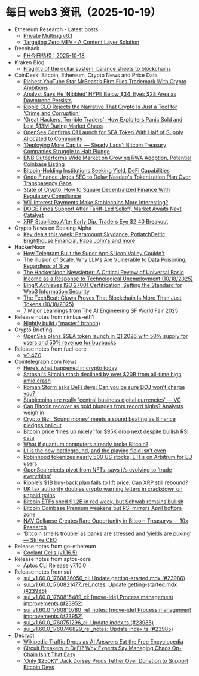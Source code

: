 # 每日 web3 资讯（2025-10-19）

- Ethereum Research - Latest posts
  - [Private Multisig v0.1](https://ethresear.ch/t/private-multisig-v0-1/23244#post_3)
  - [Targeting Zero MEV - A Content Layer Solution](https://ethresear.ch/t/targeting-zero-mev-a-content-layer-solution/9224?page=3#post_45)
- Decohack
  - [PH今日热榜 | 2025-10-18](https://decohack.com/producthunt-daily-2025-10-18/)
- Kraken Blog
  - [Fragility of the dollar system: balance sheets to blockchains](https://blog.kraken.com/news/industry-news/fragility-of-the-dollar-system)
- CoinDesk: Bitcoin, Ethereum, Crypto News and Price Data
  - [Richest YouTube Star MrBeast’s Firm Files Trademark With Crypto Ambitions](https://www.coindesk.com/business/2025/10/18/richest-youtube-star-mrbeast-s-firm-files-trademark-with-crypto-ambitions)
  - [Analyst Says He ‘Nibbled’ HYPE Below $34, Eyes $28 Area as Downtrend Persists](https://www.coindesk.com/markets/2025/10/18/analyst-says-he-nibbled-hype-below-usd34-eyes-usd28-area-as-downtrend-persists)
  - [Ripple CLO Rejects the Narrative That Crypto Is Just a Tool for 'Crime and Corruption'](https://www.coindesk.com/policy/2025/10/18/ripple-clo-rejects-the-narrative-that-crypto-is-just-a-tool-for-crime-and-corruption)
  - ['Great Hackers, Terrible Traders': How Exploiters Panic Sold and Lost $13M During Market Chaos](https://www.coindesk.com/markets/2025/10/18/great-hackers-terrible-traders-how-exploiters-panic-sold-and-lost-usd13m-during-market-chaos)
  - [OpenSea Confirms Q1 Launch for SEA Token With Half of Supply Allocated to Community](https://www.coindesk.com/business/2025/10/18/opensea-confirms-q1-launch-for-sea-token-with-half-of-supply-allocated-to-community)
  - ['Deploying More Capital — Steady Lads': Bitcoin Treasury Companies Struggle to Halt Plunge](https://www.coindesk.com/markets/2025/10/18/deploying-more-capital-steady-lads-bitcoin-treasury-companies-struggle-to-halt-crash)
  - [BNB Outperforms Wide Market on Growing RWA Adoption, Potential Coinbase Listing](https://www.coindesk.com/markets/2025/10/18/bnb-outperforms-wide-market-on-growing-rwa-adoption-potential-coinbase-listing)
  - [Bitcoin-Holding Institutions Seeking Yield, DeFi Capabilities](https://www.coindesk.com/business/2025/10/17/institutions-edge-toward-bitcoin-yield-seeking-maturing-defi-capabilities)
  - [Ondo Finance Urges SEC to Delay Nasdaq's Tokenization Plan Over Transparency Gaps](https://www.coindesk.com/policy/2025/10/18/ondo-finance-urges-sec-to-delay-nasdaq-s-tokenization-plan-over-transparency-gaps)
  - [State of Crypto: How to Square Decentralized Finance With Regulatory Compliance](https://www.coindesk.com/policy/2025/10/18/state-of-crypto-how-to-square-decentralized-finance-with-regulatory-compliance)
  - [Will Interest Payments Make Stablecoins More Interesting?](https://www.coindesk.com/opinion/2025/10/17/will-interest-payments-make-stablecoins-more-interesting)
  - [DOGE Finds Support After Tariff-Led Selloff, Market Awaits Next Catalyst](https://www.coindesk.com/markets/2025/10/18/doge-finds-support-after-tariff-led-selloff-market-awaits-next-catalyst)
  - [XRP Stabilizes After Early Dip, Traders Eye $2.40 Breakout](https://www.coindesk.com/markets/2025/10/18/xrp-stabilizes-after-early-dip-traders-eye-usd2-40-breakout)
- Crypto News on Seeking Alpha
  - [Key deals this week: Paramount Skydance, PotlatchDeltic, Brighthouse Financial, Papa John's and more](https://seekingalpha.com/news/4505434-key-deals-this-week-paramount-skydance-potlatchdeltic-brighthouse-financial-papa-johns-and-more?utm_source=feed_news_crypto&utm_medium=referral&feed_item_type=news)
- HackerNoon
  - [How Telegram Built the Super App Silicon Valley Couldn't](https://hackernoon.com/how-telegram-built-the-super-app-silicon-valley-couldnt?source=rss)
  - [The Illusion of Scale: Why LLMs Are Vulnerable to Data Poisoning, Regardless of Size](https://hackernoon.com/the-illusion-of-scale-why-llms-are-vulnerable-to-data-poisoning-regardless-of-size?source=rss)
  - [The HackerNoon Newsletter: A Critical Review of Universal Basic Income as a Response to Technological Unemployment (10/18/2025)](https://hackernoon.com/10-18-2025-newsletter?source=rss)
  - [BingX Achieves ISO 27001 Certification, Setting the Standard for Web3 Information Security](https://hackernoon.com/bingx-achieves-iso-27001-certification-setting-the-standard-for-web3-information-security?source=rss)
  - [The TechBeat: Gluwa Proves That Blockchain Is More Than Just Tokens
 (10/18/2025)](https://hackernoon.com/10-18-2025-techbeat?source=rss)
  - [7 Major Learnings from The AI Engineering SF World Fair 2025](https://hackernoon.com/7-major-learnings-from-the-ai-engineering-sf-world-fair-2025?source=rss)
- Release notes from nimbus-eth1
  - [Nightly build ("master" branch)](https://github.com/status-im/nimbus-eth1/releases/tag/nightly)
- Crypto Briefing
  - [OpenSea plans $SEA token launch in Q1 2026 with 50% supply for users and 50% revenue for buybacks](https://cryptobriefing.com/opensea-sea-token-launch/)
- Release notes from fuel-core
  - [v0.47.0](https://github.com/FuelLabs/fuel-core/releases/tag/v0.47.0)
- Cointelegraph.com News
  - [Here’s what happened in crypto today](https://cointelegraph.com/news/what-happened-in-crypto-today?utm_source=rss_feed&utm_medium=rss&utm_campaign=rss_partner_inbound)
  - [Satoshi's Bitcoin stash declined by over $20B from all-time high amid crash](https://cointelegraph.com/news/satoshi-stash-decline-20b-since-all-time-high?utm_source=rss_feed&utm_medium=rss&utm_campaign=rss_partner_inbound)
  - [Roman Storm asks DeFi devs: Can you be sure DOJ won't charge you?](https://cointelegraph.com/news/roman-storm-asks-defi-devs-doj-won-t-charge?utm_source=rss_feed&utm_medium=rss&utm_campaign=rss_partner_inbound)
  - [Stablecoins are really 'central business digital currencies' — VC](https://cointelegraph.com/news/stablecoins-central-business-digital-currencies?utm_source=rss_feed&utm_medium=rss&utm_campaign=rss_partner_inbound)
  - [Can Bitcoin recover as gold plunges from record highs? Analysts weigh in](https://cointelegraph.com/news/can-bitcoin-recover-gold-plunges-from-record-highs?utm_source=rss_feed&utm_medium=rss&utm_campaign=rss_partner_inbound)
  - [Crypto Biz: 'Sound money' meets a sound beating as Binance pledges bailout](https://cointelegraph.com/news/sound-money-sound-beating-binance-bailout?utm_source=rss_feed&utm_medium=rss&utm_campaign=rss_partner_inbound)
  - [Bitcoin price ‘lines up nicely’ for $95K drop next despite bullish RSI data](https://cointelegraph.com/news/bitcoin-price-lines-up-nicely-for-95k-drop-next-despite-bullish-rsi-data?utm_source=rss_feed&utm_medium=rss&utm_campaign=rss_partner_inbound)
  - [What if quantum computers already broke Bitcoin?](https://cointelegraph.com/news/what-if-quantum-computers-already-broke-bitcoin?utm_source=rss_feed&utm_medium=rss&utm_campaign=rss_partner_inbound)
  - [L1 is the new battleground, and the playing field isn’t even](https://cointelegraph.com/news/l1-battleground-and-the-playing-field-isn-t-even?utm_source=rss_feed&utm_medium=rss&utm_campaign=rss_partner_inbound)
  - [Robinhood tokenizes nearly 500 US stocks, ETFs on Arbitrum for EU users](https://cointelegraph.com/news/robinhood-expands-tokenization-500-us-stocks-etfs-arbitrum?utm_source=rss_feed&utm_medium=rss&utm_campaign=rss_partner_inbound)
  - [OpenSea rejects pivot from NFTs, says it’s evolving to ‘trade everything’](https://cointelegraph.com/news/opensea-rejects-pivot-from-nfts-trade-everything-onchain?utm_source=rss_feed&utm_medium=rss&utm_campaign=rss_partner_inbound)
  - [Ripple’s $1B buy-back plan fails to lift price: Can XRP still rebound?](https://cointelegraph.com/news/ripple-1b-buy-back-fails-lift-price-can-xrp-still-rebound?utm_source=rss_feed&utm_medium=rss&utm_campaign=rss_partner_inbound)
  - [UK tax authority doubles crypto warning letters in crackdown on unpaid gains](https://cointelegraph.com/news/uk-tax-authority-doubles-crypto-warning-letters-hmrc-crackdown?utm_source=rss_feed&utm_medium=rss&utm_campaign=rss_partner_inbound)
  - [Bitcoin ETFs shed $1.2B in red week, but Schwab remains bullish](https://cointelegraph.com/news/bitcoin-etfs-shed-1-2b-in-red-week-but-schwab-remains-bullish?utm_source=rss_feed&utm_medium=rss&utm_campaign=rss_partner_inbound)
  - [Bitcoin Coinbase Premium weakens but RSI mirrors April bottom zone](https://cointelegraph.com/news/bitcoin-coinbase-premium-weakens-but-rsi-mirrors-april-bottom-zone?utm_source=rss_feed&utm_medium=rss&utm_campaign=rss_partner_inbound)
  - [NAV Collapse Creates Rare Opportunity in Bitcoin Treasurys — 10x Research](https://cointelegraph.com/news/nav-collapse-creates-rare-buying-opportunity-in-bitcoin-treasuries-10x-research?utm_source=rss_feed&utm_medium=rss&utm_campaign=rss_partner_inbound)
  - [‘Bitcoin smells trouble’ as banks are stressed and ‘yields are puking’ — Strike CEO](https://cointelegraph.com/news/bitcoin-smells-trouble-as-banks-are-stressed-and-yields-are-puking-strike-ceo?utm_source=rss_feed&utm_medium=rss&utm_campaign=rss_partner_inbound)
- Release notes from go-ethereum
  - [Coolant Cells (v1.16.5)](https://github.com/ethereum/go-ethereum/releases/tag/v1.16.5)
- Release notes from aptos-core
  - [Aptos CLI Release v7.10.0](https://github.com/aptos-labs/aptos-core/releases/tag/aptos-cli-v7.10.0)
- Release notes from sui
  - [sui_v1.60.0_1760826056_ci: Update getting-started.mdx (#23986)](https://github.com/MystenLabs/sui/releases/tag/sui_v1.60.0_1760826056_ci)
  - [sui_v1.60.0_1760821477_rel_notes: Update getting-started.mdx (#23986)](https://github.com/MystenLabs/sui/releases/tag/sui_v1.60.0_1760821477_rel_notes)
  - [sui_v1.60.0_1760815489_ci: [move-ide] Process management improvements (#23952)](https://github.com/MystenLabs/sui/releases/tag/sui_v1.60.0_1760815489_ci)
  - [sui_v1.60.0_1760810780_rel_notes: [move-ide] Process management improvements (#23952)](https://github.com/MystenLabs/sui/releases/tag/sui_v1.60.0_1760810780_rel_notes)
  - [sui_v1.60.0_1760751296_ci: Update index.ts (#23985)](https://github.com/MystenLabs/sui/releases/tag/sui_v1.60.0_1760751296_ci)
  - [sui_v1.60.0_1760746829_rel_notes: Update index.ts (#23985)](https://github.com/MystenLabs/sui/releases/tag/sui_v1.60.0_1760746829_rel_notes)
- Decrypt
  - [Wikipedia Traffic Drops as AI Answers Eat the Free Encyclopedia](https://decrypt.co/344845/wikipedia-traffic-drops-ai-answers-eat-free-encyclopedia)
  - [Circuit Breakers in DeFi? Why Experts Say Managing Chaos On-Chain Isn't That Easy](https://decrypt.co/344887/circuit-breakers-defi-why-managing-chaos-on-chain-isnt-easy)
  - ['Only $250K?' Jack Dorsey Prods Tether Over Donation to Support Bitcoin Devs](https://decrypt.co/344800/only-250k-jack-dorsey-prods-tether-donation-support-bitcoin-devs)
